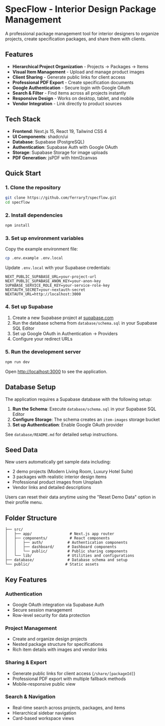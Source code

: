 # SpecFlow - Interior Design Package Management

A professional package management tool for interior designers to organize projects, create specification packages, and share them with clients.

## Features

- **Hierarchical Project Organization** - Projects → Packages → Items
- **Visual Item Management** - Upload and manage product images
- **Client Sharing** - Generate public links for client access
- **Professional PDF Export** - Create specification documents
- **Google Authentication** - Secure login with Google OAuth
- **Search & Filter** - Find items across all projects instantly
- **Responsive Design** - Works on desktop, tablet, and mobile
- **Vendor Integration** - Link directly to product sources

## Tech Stack

- **Frontend**: Next.js 15, React 19, Tailwind CSS 4
- **UI Components**: shadcn/ui
- **Database**: Supabase (PostgreSQL)
- **Authentication**: Supabase Auth with Google OAuth
- **Storage**: Supabase Storage for image uploads
- **PDF Generation**: jsPDF with html2canvas

## Quick Start

### 1. Clone the repository

```bash
git clone https://github.com/ferrary7/specflow.git
cd specflow
```

### 2. Install dependencies

```bash
npm install
```

### 3. Set up environment variables

Copy the example environment file:

```bash
cp .env.example .env.local
```

Update `.env.local` with your Supabase credentials:

```env
NEXT_PUBLIC_SUPABASE_URL=your-project-url
NEXT_PUBLIC_SUPABASE_ANON_KEY=your-anon-key
SUPABASE_SERVICE_ROLE_KEY=your-service-role-key
NEXTAUTH_SECRET=your-nextauth-secret
NEXTAUTH_URL=http://localhost:3000
```

### 4. Set up Supabase

1. Create a new Supabase project at [supabase.com](https://supabase.com)
2. Run the database schema from `database/schema.sql` in your Supabase SQL Editor
3. Set up Google OAuth in Authentication → Providers
4. Configure your redirect URLs

### 5. Run the development server

```bash
npm run dev
```

Open [http://localhost:3000](http://localhost:3000) to see the application.

## Database Setup

The application requires a Supabase database with the following setup:

1. **Run the Schema**: Execute `database/schema.sql` in your Supabase SQL Editor
2. **Configure Storage**: The schema creates an `item-images` storage bucket
3. **Set up Authentication**: Enable Google OAuth provider

See `database/README.md` for detailed setup instructions.

## Seed Data

New users automatically get sample data including:
- 2 demo projects (Modern Living Room, Luxury Hotel Suite)
- 3 packages with realistic interior design items
- Professional product images from Unsplash
- Vendor links and detailed descriptions

Users can reset their data anytime using the "Reset Demo Data" option in their profile menu.

## Folder Structure

```
├── src/
│   ├── app/                 # Next.js app router
│   ├── components/          # React components
│   │   ├── auth/           # Authentication components
│   │   ├── dashboard/      # Dashboard components  
│   │   └── public/         # Public sharing components
│   └── lib/                # Utilities and configurations
├── database/               # Database schema and setup
└── public/                # Static assets
```

## Key Features

### Authentication
- Google OAuth integration via Supabase Auth
- Secure session management
- Row-level security for data protection

### Project Management
- Create and organize design projects
- Nested package structure for specifications
- Rich item details with images and vendor links

### Sharing & Export
- Generate public links for client access (`/share/[packageId]`)
- Professional PDF export with multiple fallback methods
- Mobile-responsive public view

### Search & Navigation
- Real-time search across projects, packages, and items
- Hierarchical sidebar navigation
- Card-based workspace views

